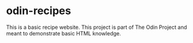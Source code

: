 # odin-recipes

This is a basic recipe website. This project is part of The Odin Project and meant to demonstrate basic HTML knowledge.